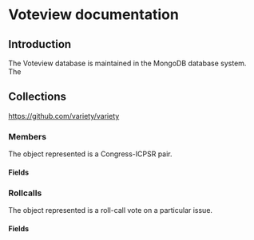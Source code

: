 # Voteview documentation

## Introduction

The Voteview database is maintained in the MongoDB database system. The 


## Collections

https://github.com/variety/variety

### Members 

The object represented is a Congress-ICPSR pair. 

#### Fields




### Rollcalls

The object represented is a roll-call vote on a particular issue.

#### Fields
